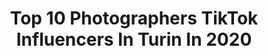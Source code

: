 ---
title: Top 10 Photographers TikTok Influencers In Turin In 2020
description: >-
  Find top photographers TikTok influencers in Turin in 2020. Most popular hashtags: #duetto #hiking #adventure #nature.
platform: TikTok
profiles:
  - username: "sixthlens"
    fullname: >-
      Matteo Mangano
    location: "Italy"
    followers: 27013
    engagement: 1518
    commentsToLikes: 0.071355
    id: ck9rhwugchbn00j78ni4vj1ev
    verified: false
    hashtags: "#wander, #horselover, #gocamping, #tiktokita"
  - username: "gnencio_ph"
    fullname: >-
      gerenencio
    location: "Italy"
    followers: 21832
    engagement: 1935
    commentsToLikes: 0.150487
    id: ck8w2zv5m6upm0j78oa1f2tk9
    verified: false
    hashtags: "#perte, #bodyshaming, #tutorial, #photography"
  - username: "angiewtf_"
    fullname: >-
      Angela Proto
    location: "Italy"
    followers: 18052
    engagement: 1350
    commentsToLikes: 0.073393
    id: ck8vv7kqgl09j0j78d34vjwcn
    verified: false
    hashtags: "#offwhite, #iltrechallenge, #dior, #thenorthface"
  - username: "dennibabi"
    fullname: >-
      💎●-Denni-●💎
    location: "Italy"
    followers: 9727
    engagement: 870
    commentsToLikes: 0.060454
    id: ck8zadyrc1a6s0j78amwww2so
    verified: false
    hashtags: "#duetto"
  - username: "roccabrian"
    fullname: >-
      Brian Rocca
    location: "Italy"
    followers: 11183
    engagement: 657
    commentsToLikes: 0.081593
    id: ck8s7q7asq9do0j78k2c2kihx
    verified: false
    hashtags: "#hotel, #tiktok, #monstertruck, #travellife"
  - username: "davide.anzimanni"
    fullname: >-
      Davide Anzimanni
    location: "Italy"
    followers: 19608
    engagement: 1608
    commentsToLikes: 0.024660
    id: ck8vshinwdkrq0j78kba6o75j
    verified: false
    hashtags: "#resort, #wadirum, #motorbike, #midnightsun"
  - username: "francescabrunierc"
    fullname: >-
      Francesca Bruni Erco
    location: "Italy"
    followers: 37643
    engagement: 2091
    commentsToLikes: 0.009709
    id: ck9ey5u17ueo80j781aqix4nu
    verified: false
    hashtags: "#teatro, #lucywestenra, #bodyshaming, #minamurray"
  - username: "giuligartner"
    fullname: >-
      giuligartner
    location: "Italy"
    followers: 55512
    engagement: 1262
    commentsToLikes: 0.040103
    id: ck8j488tq18210j78ycgwsc88
    verified: true
    hashtags: "#namibia, #supermoon, #mothernature, #storytime"
  - username: "mattenry.raw"
    fullname: >-
      Matteo Enrico
    location: "Italy"
    followers: 19140
    engagement: 830
    commentsToLikes: 0.038053
    id: cka874hnc5dsc0i78ofbpoiiu
    verified: false
    hashtags: "#studio, #trend, #mountains, #mountain"
  - username: "filippobellisola"
    fullname: >-
      Filippo Bellisola
    location: "Italy"
    followers: 7845
    engagement: 1223
    commentsToLikes: 0.032125
    id: ck8qh5foi3ns80j78q769vxpj
    verified: false
    hashtags: "#italy, #driving, #trecime, #lagodibled"
---